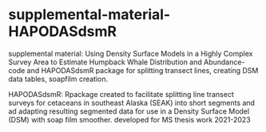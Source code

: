 # supplemental-material-HAPODASdsmR
supplemental material: Using Density Surface Models in a Highly Complex Survey Area to Estimate Humpback Whale Distribution and Abundance- code and HAPODASdsmR package for splitting transect lines, creating DSM data tables, soapfilm creation.

HAPODASdsmR: 
Rpackage created to facilitate splitting line transect surveys for cetaceans in southeast Alaska (SEAK) into short segments and ad adapting resulting segmented data for use in a Density Surface Model (DSM) with soap film smoother.
developed for MS thesis work 2021-2023
